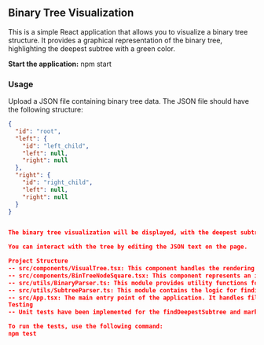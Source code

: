 ## Binary Tree Visualization

This is a simple React application that allows you to visualize a binary tree structure. It provides a graphical representation of the binary tree, highlighting the deepest subtree with a green color.

**Start the application:**
npm start


### Usage

Upload a JSON file containing binary tree data. The JSON file should have the following structure:

```json
{
  "id": "root",
  "left": {
    "id": "left_child",
    "left": null,
    "right": null
  },
  "right": {
    "id": "right_child",
    "left": null,
    "right": null
  }
}


The binary tree visualization will be displayed, with the deepest subtree highlighted in green.

You can interact with the tree by editing the JSON text on the page.

Project Structure
-- src/components/VisualTree.tsx: This component handles the rendering of the binary tree visualization. It uses the BinTreeNodeSquare component to render individual nodes and applies styling to highlight the deepest subtree.
-- src/components/BinTreeNodeSquare.tsx: This component represents an individual node in the binary tree. It receives the node data and level as props and renders a square element with the node value.
-- src/utils/BinaryParser.ts: This module provides utility functions for parsing and working with binary tree data. It includes the parseTree function for parsing JSON data into a binary tree structure.
-- src/utils/SubtreeParser.ts: This module contains the logic for finding the deepest subtree in a binary tree and marking the nodes as part of the subtree.
-- src/App.tsx: The main entry point of the application. It handles file uploads, manages the state, and renders the components.
Testing
-- Unit tests have been implemented for the findDeepestSubtree and markNodesAsGreen functions in the SubtreeParser.ts module. The tests cover various scenarios and edge cases to ensure the correct behavior of the functions.

To run the tests, use the following command:
npm test